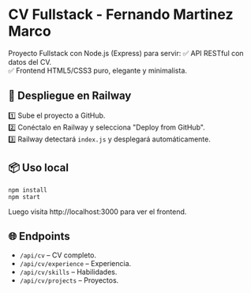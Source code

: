# CV Fullstack - Fernando Martinez Marco

Proyecto Fullstack con Node.js (Express) para servir:
✅ API RESTful con datos del CV.  
✅ Frontend HTML5/CSS3 puro, elegante y minimalista.  

## 🚀 Despliegue en Railway
1️⃣ Sube el proyecto a GitHub.  
2️⃣ Conéctalo en Railway y selecciona "Deploy from GitHub".  
3️⃣ Railway detectará `index.js` y desplegará automáticamente.  

## 📦 Uso local
```
npm install
npm start
```
Luego visita http://localhost:3000 para ver el frontend.

## 🌐 Endpoints
- `/api/cv` – CV completo.  
- `/api/cv/experience` – Experiencia.  
- `/api/cv/skills` – Habilidades.  
- `/api/cv/projects` – Proyectos.
